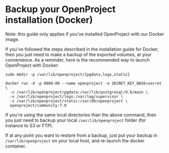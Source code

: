 # Backup your OpenProject installation (Docker)

Note: this guide only applies if you've installed OpenProject with our Docker image.

If you've followed the steps described in the installation guide for Docker,
then you just need to make a backup of the exported volumes, at your
convenience. As a reminder, here is the recommended way to launch OpenProject
with Docker:

    sudo mkdir -p /var/lib/openproject/{pgdata,logs,static}

    docker run -d -p 8080:80 --name openproject -e SECRET_KEY_BASE=secret \
      -v /var/lib/openproject/pgdata:/var/lib/postgresql/9.6/main \
      -v /var/lib/openproject/logs:/var/log/supervisor \
      -v /var/lib/openproject/static:/var/db/openproject \
      openproject/community:7.0

If you're using the same local directories than the above command, then you
just need to backup your local `/var/lib/openproject` folder (for instance to
S3 or FTP).

If at any point you want to restore from a backup, just put your backup in
`/var/lib/openproject` on your local host, and re-launch the docker container.

